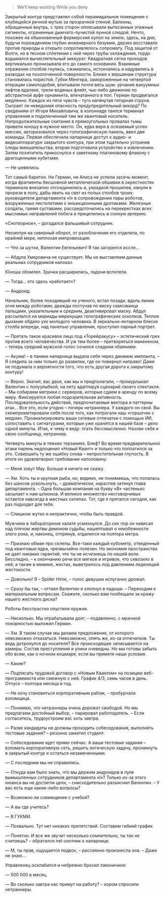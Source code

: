 > We’ll keep existing While you deny

Закрытый контур представлял собой пирамидальное помещение с клубящейся речной мутью за прозрачной стеной. Балконы, обращенные внутрь, с трех сторон опоясывали вытесанные этажные сегменты, ограненные дымчато-лучистой лунной слюдой. Нечто, похожее на обыкновенный фермерский купол на земле, здесь, на дне, будучи порождением глубин инженерного безумия, дерзко восставало против природы и открыто сопротивлялось сопромату. Под защитой от Волги, но в тесном сплетении с ней через трубы охлаждения, гордо вздымался вычислительный зиккурат. Квадратная сетка проходов вертикально пронизывала его до самого основания. Взаимные отражения столбов гнулись, сжимались, истончались и надувались в разводах на позолоченной поверхности. Ближе к вершинам структура становилась пористой. Губки Менгера, замороженные на четвертой итерации самоподобия, впитывали почти весь шум: урчание вакуумных лифтов вдалеке, трели водяных флейт, чье-либо движение по абстрактной арфе орнамента, впечатанного в пол. Герман продвигался медленно. Каждое из пяти чувств – туго натянутая гитарная струна. Сыграет ли неведомая опасность предупредительный аккорд? По сведениям от Игоря Михайловича, в колоннаде таился терминал управления и подключенный там же квантовый носитель. Непродолжительные скитания в прямоугольных провалах тьмы привели юношу в нужное место. Он, едва веря в осязаемый успех миссии, авторизовался через голографическую панель, ввел две команды. Первая обеспечила напарнице доступ к аудио- и видеоаппаратуре закрытого контура, при этом тщательно устранив следы вмешательства; вторая подготовила устройство к извлечению. Затем похититель прикоснулся к заветному платиновому флакону с драгоценными кубитами.

— Не шевелись.

Тот самый баритон. Ни Герман, ни Алиса не успели засечь момент, когда фрагменты бесшовной металлической обшивки в окрестностях терминала внезапно отсоединились и, украдкой прошипев, канули в прорези в полу, дабы явить на свет из полых столбов троих: руководителя департамента «I» в сопровождении пары роботов, вооруженных пистолетами с инъекционными дротиками. Железные солдаты, гремя суставами, рассредоточились на перекрестках всех мыслимых направлений побега и прицелились в сонную артерию.

«Снотворное», – догадался фальшивый сотрудник.

Несмотря на скверный оборот, от разоблачения его отделяла, по крайней мере, неплохая импровизация:

— Что за шутки, Валентин Евгеньевич! Я так загорелся иссле...

— Абдула Умеровича не существует. Мы не выставляем данные реальных сотрудников напоказ.

Юноша обомлел. Зрачки расширились, ладони вспотели.

— Тогда... кто здесь «работает»?

— Андроид.

Начальник, более походивший на ученого, встал позади, вдоль линии огня между роботами; дважды постучав по виску самозванца пальцами, указательным и средним, деактивировал маску. Абдул рассыпался на мириады меркнущих голографических осколков. Теплое дыхание обдало ухо молодого человека. В зеркально-янтарном блеске столба впереди, над панелью управления, проступил парный портрет.

— Прятать такое красивое лицо под «Торейракусу» – эстетический грех против всего человечества. И уж тем более – притворяться манекеном, – теперь средний мужской голос сочился сладким обаянием.

— Акума! – в панике напарница выдала себя через динамик импланта, – Я следила за ним только до развилки, где он повернул направо! Даже не подумала о вероятности того, что есть другая дорога к закрытому контуру!

— Верно. Значит, вас двое, как мы и предполагали, – промурлыкал Валентин с полуулыбкой, на лету адаптируя сценарий своего спектакля. – Мы собираем метрики с серверов, которые сдаем в аренду по всему миру. Фиксируется любая подозрительная активность. Последовательность действий, предпочитаемые вектора и паттерны атак... Все это, если угодно – почерк нетраннера. У каждого он свой. Вы скомпрометировали себя после того, как потрогали наш «горшочек с медом». Проанализировать ваши сетевые отпечатки с помощью ИИ, сопоставить с сигнатурами, которые уже хранятся в нашей базе – дело одной минуты. Итак, к чему я веду: лгать бессмысленно. Назови себя и свою сообщницу, нетраннер.

Четверть минуты в тяжких терзаниях. Блеф? Во время предварительной атаки парень недооценил «Новый Квант» и только что поплатился за это. Совершить ту же ошибку снова – непростительная глупость. В итоге он удовлетворил требование наполовину:

— Меня зовут May. Больше я ничего не скажу.

— Хм. Хоть ты и крупная рыба, но, видимо, не понимаешь, что попалась без шансов ускользнуть, – драматически, нараспев затянул глава департамента. – Одна большая компания на букву «В» частенько засылает к нам шпионов. И великое множество несговорчивых остается навсегда в местных склепах. Тот, где я прятался сегодня, как раз подходит для тебя.

— Слишком жутко и непрактично, чтобы быть правдой.

Мужчина в лабораторном халате усмехнулся. До сих пор он нависал над плечом жертвы демоном судьбы, нашептывал о неизбежности злого рока, и, наконец, отпрянув, отдалился на полтора метра.

— Признаю обман про склепы. Все-таки каждый кубометр, отведенный под квантовые ядра, чрезвычайно полезен. Но экономия пространства не дает никаких гарантий, что ты не исчезнешь по нашей воле. Бесследно, – к окончанию речи все мягкое и игривое, что сквозило в ней, а также в мимике, жестах, выветрилось под давлением леденящей жестокости.

— Довольно! Я – Spider Hime, – голос девушки испуганно дрожал.

— Сразу бы так, – оттаял Валентин и хлопнул в ладоши. – Переходим к материальным вопросам. Скажите, сколько вам пообещали за кражу нашего жесткого диска?

Роботы бесстрастно опустили оружие.

— Нисколько. Мы отрабатывали долг, – подавленно, с мрачной покорностью выложил Герман.

— Хм. В таком случае мы делаем предложение, от которого невозможно отказаться. Невозможно, опять же, из-за отпечатков. Ты ведь дотронулся до носителя? Все происходящее записывается на камеры. Состав преступления и улики очевидны. Но мы готовы забыть обо всем, как о ночном кошмаре, если вы примете наши условия.

— Какие?

— Подписать трудовой договор с «Новым Квантом» на позицию веб-программиста или смежную с ней. График 4/3, семь часов в день. Отпуск – полтора месяца в год.

— Не хочу становиться корпоративным рабом, – пробурчала взломщица.

— Понимаю, что нетраннеры очень дорожат свободой. Но мы предлагаем достойный выбор, – парировал работодатель. – Если согласитесь, трудоустроим вас хоть завтра.

— Разве кандидаты не должны проходить собеседования, выполнять тестовые задания? – резонно заметил студент.

— Собеседование идет прямо сейчас. А ваши тестовые задания – взломать корпоративную сеть, решить логическую задачу, проникнуть в закрытый контур и остаться незамеченными.

— С последним мы не справились.

— Откуда вам было знать, что мы держим андроидов в пуле вымышленных сотрудников департамента «I»? Только из-за этого нюанса вы не достигли цели, – снисходительно разъяснил Валентин. – У вас есть еще какие-либо вопросы?

— Возможно ли совмещение с учебой?

— А вы где учитесь?

— В ГУКМИ.

— Похвально. Тут нет никаких препятствий. Составим гибкий график.

— Понятно. И все же звучит несколько сомнительно, ты так не считаешь? – обратился net-охотник к напарнице.

— М, ты прав, ощущается подвох, – рассеянно произнесла она. – Даже не знаю...

Управленец осклабился и небрежно бросил лаконичное:

— 500 000 в месяц.

— Во сколько завтра нас примут на работу? – хором спросили нетраннеры.